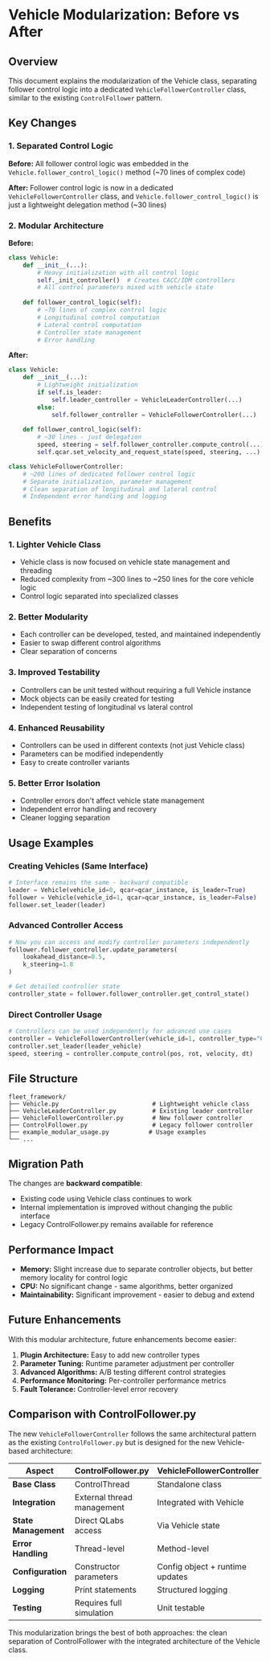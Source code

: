 # Vehicle Modularization: Before vs After

## Overview
This document explains the modularization of the Vehicle class, separating follower control logic into a dedicated `VehicleFollowerController` class, similar to the existing `ControlFollower` pattern.

## Key Changes

### 1. Separated Control Logic

**Before:** All follower control logic was embedded in the `Vehicle.follower_control_logic()` method (~70 lines of complex code)

**After:** Follower control logic is now in a dedicated `VehicleFollowerController` class, and `Vehicle.follower_control_logic()` is just a lightweight delegation method (~30 lines)

### 2. Modular Architecture

**Before:**
```python
class Vehicle:
    def __init__(...):
        # Heavy initialization with all control logic
        self._init_controller()  # Creates CACC/IDM controllers
        # All control parameters mixed with vehicle state
        
    def follower_control_logic(self):
        # ~70 lines of complex control logic
        # Longitudinal control computation
        # Lateral control computation
        # Controller state management
        # Error handling
```

**After:**
```python
class Vehicle:
    def __init__(...):
        # Lightweight initialization
        if self.is_leader:
            self.leader_controller = VehicleLeaderController(...)
        else:
            self.follower_controller = VehicleFollowerController(...)
            
    def follower_control_logic(self):
        # ~30 lines - just delegation
        speed, steering = self.follower_controller.compute_control(...)
        self.qcar.set_velocity_and_request_state(speed, steering, ...)

class VehicleFollowerController:
    # ~200 lines of dedicated follower control logic
    # Separate initialization, parameter management
    # Clean separation of longitudinal and lateral control
    # Independent error handling and logging
```

## Benefits

### 1. **Lighter Vehicle Class**
- Vehicle class is now focused on vehicle state management and threading
- Reduced complexity from ~300 lines to ~250 lines for the core vehicle logic
- Control logic separated into specialized classes

### 2. **Better Modularity**
- Each controller can be developed, tested, and maintained independently
- Easier to swap different control algorithms
- Clear separation of concerns

### 3. **Improved Testability**
- Controllers can be unit tested without requiring a full Vehicle instance
- Mock objects can be easily created for testing
- Independent testing of longitudinal vs lateral control

### 4. **Enhanced Reusability**
- Controllers can be used in different contexts (not just Vehicle class)
- Parameters can be modified independently
- Easy to create controller variants

### 5. **Better Error Isolation**
- Controller errors don't affect vehicle state management
- Independent error handling and recovery
- Cleaner logging separation

## Usage Examples

### Creating Vehicles (Same Interface)
```python
# Interface remains the same - backward compatible
leader = Vehicle(vehicle_id=0, qcar=qcar_instance, is_leader=True)
follower = Vehicle(vehicle_id=1, qcar=qcar_instance, is_leader=False)
follower.set_leader(leader)
```

### Advanced Controller Access
```python
# Now you can access and modify controller parameters independently
follower.follower_controller.update_parameters(
    lookahead_distance=0.5,
    k_steering=1.8
)

# Get detailed controller state
controller_state = follower.follower_controller.get_control_state()
```

### Direct Controller Usage
```python
# Controllers can be used independently for advanced use cases
controller = VehicleFollowerController(vehicle_id=1, controller_type="CACC")
controller.set_leader(leader_vehicle)
speed, steering = controller.compute_control(pos, rot, velocity, dt)
```

## File Structure

```
fleet_framework/
├── Vehicle.py                          # Lightweight vehicle class
├── VehicleLeaderController.py          # Existing leader controller
├── VehicleFollowerController.py        # New follower controller
├── ControlFollower.py                  # Legacy follower controller
├── example_modular_usage.py           # Usage examples
└── ...
```

## Migration Path

The changes are **backward compatible**:
- Existing code using Vehicle class continues to work
- Internal implementation is improved without changing the public interface
- Legacy ControlFollower.py remains available for reference

## Performance Impact

- **Memory:** Slight increase due to separate controller objects, but better memory locality for control logic
- **CPU:** No significant change - same algorithms, better organized
- **Maintainability:** Significant improvement - easier to debug and extend

## Future Enhancements

With this modular architecture, future enhancements become easier:

1. **Plugin Architecture:** Easy to add new controller types
2. **Parameter Tuning:** Runtime parameter adjustment per controller
3. **Advanced Algorithms:** A/B testing different control strategies
4. **Performance Monitoring:** Per-controller performance metrics
5. **Fault Tolerance:** Controller-level error recovery

## Comparison with ControlFollower.py

The new `VehicleFollowerController` follows the same architectural pattern as the existing `ControlFollower.py` but is designed for the new Vehicle-based architecture:

| Aspect | ControlFollower.py | VehicleFollowerController |
|--------|-------------------|---------------------------|
| **Base Class** | ControlThread | Standalone class |
| **Integration** | External thread management | Integrated with Vehicle |
| **State Management** | Direct QLabs access | Via Vehicle state |
| **Error Handling** | Thread-level | Method-level |
| **Configuration** | Constructor parameters | Config object + runtime updates |
| **Logging** | Print statements | Structured logging |
| **Testing** | Requires full simulation | Unit testable |

This modularization brings the best of both approaches: the clean separation of ControlFollower with the integrated architecture of the Vehicle class.
